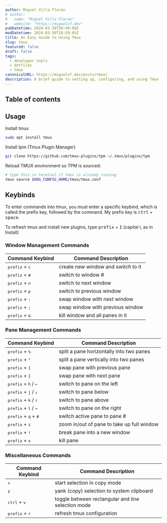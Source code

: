 ```yaml
---
author: Miguel Villa Floran
# author:
#   name: "Miguel Villa Floran"
#   website: "https://miguelvf.dev"
pubDatetime: 2024-03-30T20:40:08Z
modDatetime: 2024-03-30T18:59:05Z
title: An Easy Guide to Using Tmux
slug: tmux
featured: false
draft: false
tags:
  - developer tools
  - dotfiles
  - tmux
canonicalURL: https://miguelvf.dev/posts/tmux/
description: A brief guide to setting up, configuring, and using Tmux for terminal multiplexing.
---
```


## Table of contents

## Usage

Install tmux

```bash
sudo apt install tmux
```

Install tpm (Tmux Plugin Manager)

```bash
git clone https://github.com/tmux-plugins/tpm ~/.tmux/plugins/tpm
```

Reload TMUX environment so TPM is sourced:

```bash
# type this in terminal if tmux is already running
tmux source $XDG_CONFIG_HOME/tmux/tmux.conf
```

## Keybinds

To enter commands into tmux, you must enter a specific keybind, which is called
the prefix key, followed by the command. My prefix key is <kbd>ctrl</kbd> +
<kbd>space</kbd>.

To refresh tmux and install new plugins, type <kbd>prefix</kbd> + <kbd>I</kbd>
(capital i, as in Install)

### Window Management Commands

| Command Keybind                  | Command Description                |
| -------------------------------- | ---------------------------------- |
| <kbd>prefix</kbd> + <kbd>c</kbd> | create new window and switch to it |
| <kbd>prefix</kbd> + <kbd>#</kbd> | switch to window #                 |
| <kbd>prefix</kbd> + <kbd>n</kbd> | switch to next window              |
| <kbd>prefix</kbd> + <kbd>p</kbd> | switch to previous window          |
| <kbd>prefix</kbd> + <kbd>:</kbd> | swap window with next window       |
| <kbd>prefix</kbd> + <kbd>;</kbd> | swap window with previous window   |
| <kbd>prefix</kbd> + <kbd>&</kbd> | kill window and all panes in it    |

### Pane Management Commands

| Command Keybind                                 | Command Description                        |
| ----------------------------------------------- | ------------------------------------------ |
| <kbd>prefix</kbd> + <kbd>%</kbd>                | split a pane horizontally into two panes   |
| <kbd>prefix</kbd> + <kbd>"</kbd>                | split a pane vertically into two panes     |
| <kbd>prefix</kbd> + <kbd>{</kbd>                | swap pane with previous pane               |
| <kbd>prefix</kbd> + <kbd>}</kbd>                | swap pane with next pane                   |
| <kbd>prefix</kbd> + <kbd>h</kbd> / <kbd>←</kbd> | switch to pane on the left                 |
| <kbd>prefix</kbd> + <kbd>j</kbd> / <kbd>↓</kbd> | switch to pane below                       |
| <kbd>prefix</kbd> + <kbd>k</kbd> / <kbd>↑</kbd> | switch to pane above                       |
| <kbd>prefix</kbd> + <kbd>l</kbd> / <kbd>→</kbd> | switch to pane on the right                |
| <kbd>prefix</kbd> + <kbd>q</kbd> + <kbd>#</kbd> | switch active pane to pane #               |
| <kbd>prefix</kbd> + <kbd>z</kbd>                | zoom in/out of pane to take up full window |
| <kbd>prefix</kbd> + <kbd>!</kbd>                | break pane into a new window               |
| <kbd>prefix</kbd> + <kbd>x</kbd>                | kill pane                                  |

### Miscellaneous Commands

| Command Keybind                  | Command Description                                |
| -------------------------------- | -------------------------------------------------- |
| <kbd>v</kbd>                     | start selection in copy mode                       |
| <kbd>y</kbd>                     | yank (copy) selection to system clipboard          |
| <kbd>ctrl</kbd> + <kbd>v</kbd>   | toggle between rectangular and line selection mode |
| <kbd>prefix</kbd> + <kbd>r</kbd> | refresh tmux configuration                         |

